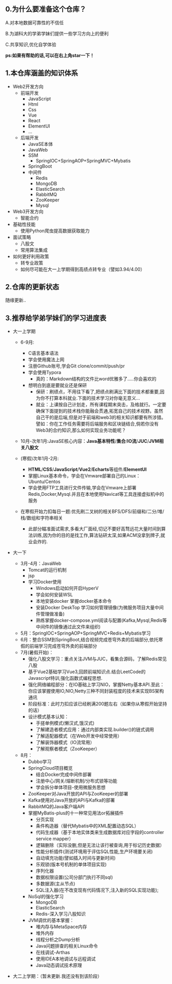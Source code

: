 ## 0.为什么要准备这个仓库？

A.对本地数据可靠性的不信任

B.为湖科大的学弟学妹们提供一些学习方向上的便利

C.共享知识,优化自学体验

**ps:如果有帮助的话,可以在右上角star一下！**

## 1.本仓库涵盖的知识体系

- Web2开发方向
  - 前端开发
    - JavaScript
    - Html
    - Css
    - Vue
    - React
    - ElementUI
    - ...
  - 后端开发
    - JavaSE本体
    - JavaWeb
    - SSM
      - SpringIOC+SpringAOP+SpringMVC+Mybatis
    - SpringBoot
    - 中间件
      - Redis
      - MongoDB
      - ElasticSearch
      - RabbitMQ
      - ZooKeeper
      - Mysql
- Web3开发方向
  - 智能合约
- 基础性技能
  - 使用Python爬虫提高数据获取能力
- 面试策略
  - 八股文
  - 常用算法集成
- 如何更好利用政策
  - 转专业政策
  - 如何尽可能在大一上学期得到高绩点转专业（譬如3.94/4.00）

## 2.仓库的更新状态

随缘更新..

## 3.推荐给学弟学妹们的学习进度表

- 大一上学期

  - 6-9月:

    - C语言基本语法
    - 学会使用魔法上网
    - 注册Github账号,学会Git clone/commit/push/pr
    - 学会使用Typora
      - 真的：Markdown结构的文件比word优雅多了.....你会喜欢的
    - 想明白到底是要就业还是保研
      - 保研：刷绩点，不用往下看了,把绩点刷满比下面的技术都重要,因为你不打算本科就业.下面的技术学习对你毫无意义...
      - 就业：上课按自己计划走，所有课程期末突击，及格就行。一定要确保下面提到的技术栈你能融会贯通,拓宽自己的技术视野。虽然自己干的是后端,但是对于前端和web3的相关知识都要有所涉猎。譬如：你在工作任务需要将后端服务和区块链结合,倘若你没有Web3的合约知识,那么如何实现业务功能呢？

  - 10月-次年1月:JavaSE核心内容：**Java基本特性**/**集合**/**IO流**/**JUC**/**JVM相关八股文**

  - (寒假)次年1月-2月:

    - **HTML**/**CSS**/**JavaScript**/**Vue2**/**Echarts**等组件/**ElementUI**
    - 掌握Linux基本命令，学会在Vmware部署自己的Linux：Ubuntu/Centos
    - 学会使用FTP工具进行文件传输,学会在Vmware上部署Redis,Docker,Mysql.并且在本地使用Navicat等工具连接虚拟机中的服务

    

  - 在寒假开始力扣每日一题:优先刷二叉树的相关BFS/DFS/前缀和/二分/堆/栈/数组和字符串相关

    - 此部分瞄准面试需求,多看大厂面经,切记不要好高骛远花大量时间到算法训练,因为你的目的是找工作,算法钻研太深,如果ACM没拿到牌子,就业会炸的.

- 大一下

  - 3月-4月：JavaWeb
    - Tomcat的运行机制
    - jsp
    - 学习Docker使用
      - Windows启动如何开启HyperV
      - 学会如何安装WSL
      - 本地安装docker 掌握docker基本命令
      - 安装Docker DeskTop 学习如何管理镜像(为微服务项目大量中间件管理做准备)
      - 熟练掌握docker-compose.yml阅读与配置(Kafka,Mysql,Redis等中间件的镜像通过此文件来组织)
  - 5月：SpringIOC+SpringAOP+SpringMVC+Redis+Mybatis学习
  - 6月：整合SSM到SpringBoot,结合视频完成苍穹外卖的后端部分,依托寒假的前端学习完成苍穹外卖的前端部分
  - 7月(暑假开始)：
    - 强化八股文学习：重点关注JVM与JUC，看集合源码，了解Redis常见八股
    - 基于Vue2基础学习Vue3,回顾前端知识点.结合LeetCode的Javascript特训,强化函数式编程思想.
    - 强化网络编程部分：在IO基础上学习NIO，掌握Netty基本API.至此：你应该掌握使用IO,NIO,Netty三种不同封装程度的技术来实现BS架构通讯
    - 阶段标准：此时力扣应该已经刷满200题左右（如果你从寒假开始坚持的话）
    - 设计模式基本认知：
      - 手搓单例模式(懒汉式,饿汉式)
      - 了解建造者模式应用：通过内部类实现.builder()的链式调用
      - 了解适配器模式（在Web开发中经常使用）
      - 了解装饰器模式（IO流常用）
      - 了解观察者模式（ZooKeeper）
  - 8月：
    - Dubbo学习
    - SpringCloud项目概览
      - 结合Docker完成中间件部署
      - 注册中心/网关/熔断机制/分布式锁等功能
      - 学会拆分单体项目-使用微服务思想
    - ZooKeeper对Java开放的API与ZooKeeper的部署
    - Kafka使用对Java开放的API与Kafka的部署
    - RabbitMQ的Java客户端API
    - 掌握MyBatis-plus的十一种常见用法or拓展插件
      -  分页实现
      -  条件构造器（替代Mybatis中的XML配置动态SQL）
      -  代码生成器（基于本地实体类来生成数据库对应字段的controller service mapper）
      -  逻辑删除（实际没删,但是无法让该行被查询,用于标记历史数据）
      -  性能分析插件(测试环境用于评估SQL性能,生产环境要关闭)
      -  自动填充功能(譬如插入时间与更新时间)
      -  乐观锁(版本号机制的单体项目实现)
      -  序列化器
      -  数据权限设置(公司分部门执行不同sql)
      -  多数据源(主从节点)
      -  SQL注入器(在不改变现有代码情况下,注入新的SQL实现功能);
    - NoSql的强化学习
      - MongoDB
      - ElasticSearch
      - Redis-深入学习八股知识
    - JVM调优的基本掌握：
      - 堆内存与MetaSpace内存
      - 堆外内存
      - 线程分析之Dump分析
      - Java问题排查的相关Linux命令
      - 在线调试-Arthas
      - 使用IDEA本地调试与远程调试
      - Java动态调试技术原理

- 大二上学期：（暂未更新.我还没有到该阶段）
